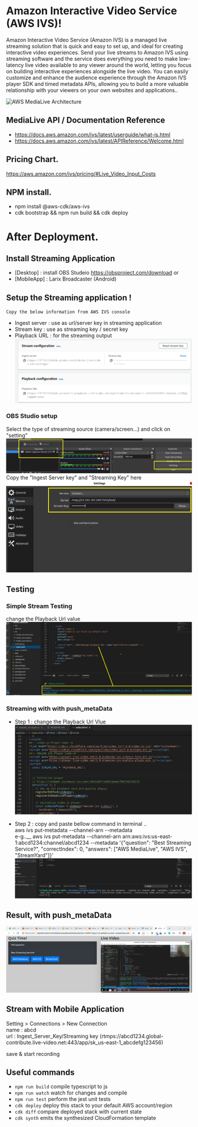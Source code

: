 

# Amazon Interactive Video Service (AWS IVS)!
Amazon Interactive Video Service (Amazon IVS) is a managed live streaming solution that is quick and easy to set up, and ideal for creating interactive video experiences. Send your live streams to Amazon IVS using streaming software and the service does everything you need to make low-latency live video available to any viewer around the world, letting you focus on building interactive experiences alongside the live video. You can easily customize and enhance the audience experience through the Amazon IVS player SDK and timed metadata APIs, allowing you to build a more valuable relationship with your viewers on your own websites and applications..

![AWS MediaLive Architecture](https://d1.awsstatic.com/awselemental/Workflows/product-page-diagram_AWS_Elemental_r16_INTERACTIVE_VIDEO_SERVICE_2x.05718cda8afec531df5e284d8797d511cb7d7f0c.png)


## MediaLive API / Documentation Reference
- https://docs.aws.amazon.com/ivs/latest/userguide/what-is.html
- https://docs.aws.amazon.com/ivs/latest/APIReference/Welcome.html


## Pricing Chart.
https://aws.amazon.com/ivs/pricing/#Live_Video_Input_Costs

## NPM install.
- npm install @aws-cdk/aws-ivs
- cdk bootstrap && npm run build && cdk deploy


# After Deployment.

## Install Streaming Application
- [Desktop] :  install OBS Studeio https://obsproject.com/download    or
- [MobileApp] : Larix Broadcaster (Android)


## Setup the Streaming application !
    Copy the below information from AWS IVS console 

- Ingest server : use as url/server key in streaming application 
- Stream key : use as streaming key / secret key 
- Playback URL : for the streaming output 
![configuration](img/configuration.png)

### OBS Studio setup

Select the type of streaming source (camera/screen...) and click on "setting"
![obs1](img/obs1.png)
Copy the "Ingest Server key" and "Streaming Key" here 
![obs2](img/obs2.png)

## Testing
### Simple Stream Testing
change the Playback Url value
![linkTesting](img/linkTesting.png)

### Streaming with  with push_metaData
- Step 1 : change the Playback Url Vlue
![linkTesting](img/push_metaData.png)

- Step 2 : copy and paste bellow command in terminal .. <br />
 aws ivs put-metadata --channel-arn <your-channel-arn> --metadata <your-metadata> <br />
 e-g..__ aws ivs put-metadata --channel-arn arn:aws:ivs:us-east-1:abcd1234:channel/abcd1234 --metadata '{"question": "Best Streaming Service?", "correctIndex": 0, "answers": ["AWS MediaLive", "AWS IVS", "StreamYard"]}'
![linkTesting](img/metaData.png)

## Result, with push_metaData
![linkTesting](img/result.png)



## Stream with Mobile Application

Setting > Connections > New Connection  <br />
name : abcd<br />
url : Ingest_Server_Key/Streaming key (rtmps://abcd1234.global-contribute.live-video.net:443/app/sk_us-east-1_abcdefg123456)<br />

save & start recording


## Useful commands

 * `npm run build`   compile typescript to js
 * `npm run watch`   watch for changes and compile
 * `npm run test`    perform the jest unit tests
 * `cdk deploy`      deploy this stack to your default AWS account/region
 * `cdk diff`        compare deployed stack with current state
 * `cdk synth`       emits the synthesized CloudFormation template